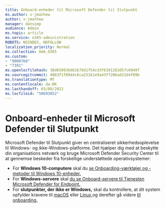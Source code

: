 ```yaml
---
title: Onboard-enheder til Microsoft Defender til Slutpunkt
ms.author: v-jmathew
author: v-jmathew
manager: dansimp
audience: Admin
ms.topic: article
ms.service: o365-administration
ROBOTS: NOINDEX, NOFOLLOW
localization_priority: Normal
ms.collection: Adm_O365
ms.custom:
- "9000760"
- "7391"
ms.openlocfilehash: 38d650936d61b78d1f54cd3f6101283d57c6949f
ms.sourcegitcommit: 4883f1f89d4c6ca23161e9a43ff206ad21d4f09b
ms.translationtype: MT
ms.contentlocale: da-DK
ms.lasthandoff: 03/08/2021
ms.locfileid: "50693052"
---
```

# <a name="onboard-devices-to-microsoft-defender-for-endpoint"></a>Onboard-enheder til Microsoft Defender til Slutpunkt

Microsoft Defender til Slutpunkt giver en centraliseret sikkerhedsoplevelse til Windows- og ikke-Windows-platforme. Det hjælper dig med at beskytte din organisations netværk og bruge Microsoft Defender Security Center til at gennemse beskeder fra forskellige understøttede operativsystemer:

- For **Windows 10-computere** skal du [se Onboarding-værktøjer og -metoder til Windows 10-enheder.](https://go.microsoft.com/fwlink/?linkid=2143460)
- For **Windows-servere** skal [du se Onboard-servere til Tjenesten Microsoft Defender for Endpoint.](https://go.microsoft.com/fwlink/?linkid=2143627)
- For **slutpunkter, der ikke er Windows,** skal du kontrollere, at dit system opfylder kravene til [macOS](https://go.microsoft.com/fwlink/?linkid=2143461) eller [Linux,](https://go.microsoft.com/fwlink/?linkid=2143462)og derefter gå videre [til onboarding.](https://go.microsoft.com/fwlink/?linkid=2143628)
